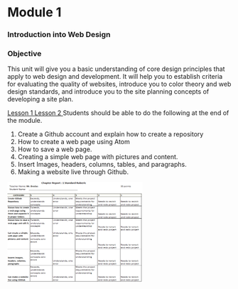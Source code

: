 # Module 1
<h3>Introduction into Web Design</h3>

<h3>Objective</h3>

This unit will give you a basic understanding of core design principles that apply to web design and development. It will help you to establish criteria for evaluating the quality of websites, introduce you to color theory and web design standards, and introduce you to the site planning concepts of developing a site plan.

<a href="https://sites.google.com/davenport.k12.ia.us/brosius-portfolio-1/web-design/module-1/lesson-1-surveying-the-possibilities">Lesson 1 </a>
<a href="https://sites.google.com/davenport.k12.ia.us/brosius-portfolio-1/web-design/module-1/lesson-2-developing-a-website-evaluation-tool">Lesson 2 </a>
Students should be able to do the following at the end of the module.
  1. Create a Github account and explain how to create a repository
  2. How to create a web page using Atom
  3. How to save a web page.
  4. Creating a simple web page with pictures and content. 
  5. Insert Images, headers, columns, tables, and paragraphs. 
  6. Making a website live through Github. 
  



<img src="webDesign1Rubric.PNG" alt="Rubric Picture" style="width:304px;height:228px;">
